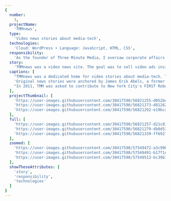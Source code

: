 ```yaml
---
{
  number: 
    3,
  projectName: 
    'TMMnews',
  type: 
    'Video news stories about media-tech',
  technologies: 
    'Cloud: WordPress ∙ Language: JavaScript, HTML, CSS',
  responsibility:
    'As the founder of Three Minute Media, I oversaw corporate affairs and platform development, including budgets, our product lead, and investor outreach.',
  story:
    'TMMnews was a video news site. The goal was to sell video ads inside stories that were widely distributed by using online ad networks to buy lower-cost ad slots.',
  captions: [
    "TMMnews was a dedicated home for video stories about media-tech. The site featured original videos, reporter's notes, and aggregated headlines from Daylife, a New York-based start-up.",
    'Original news stories were anchored by James Erik Abels, a former media reporter from Forbes and Mergermarket. Over 100 stories were produced, ranging from exclusives to news analyses.',
    "In 2011, TMM was asked to contribute to New York City's FIRST Robotics Competition. A team of ten media professionals volunteered to run a three-hour live Internet broadcast of the event."
  ],
  projectThumbnail: [
    'https://user-images.githubusercontent.com/30417590/56821255-d052be00-681b-11e9-93d4-51c96d3413e2.png',
    'https://user-images.githubusercontent.com/30417590/56821273-d8126280-681b-11e9-98fc-b3f85c964a17.png',
    'https://user-images.githubusercontent.com/30417590/56821292-e19bca80-681b-11e9-9a3b-3792c98e31c3.png'
  ],
  full: [
    'https://user-images.githubusercontent.com/30417590/56821257-d21c8180-681b-11e9-9507-c10972d82474.png',
    'https://user-images.githubusercontent.com/30417590/56821279-db0d5300-681b-11e9-9ea1-861afa45b95b.png',
    'https://user-images.githubusercontent.com/30417590/56821339-ff692f80-681b-11e9-9d6a-e9ecc0802d44.png'
  ],
  zoomed: [
    'https://user-images.githubusercontent.com/30417590/57549472-a3c99680-7331-11e9-8f43-458bf8f39255.png',
    'https://user-images.githubusercontent.com/30417590/57549491-b17f1c00-7331-11e9-9345-32768b78d652.png',
    'https://user-images.githubusercontent.com/30417590/57549513-bc39b100-7331-11e9-886e-3b473660e926.png',
  ],
  showTheseAttributes: [
    'story',
    'responsibility',
    'technologies'
  ]
}
---
```

